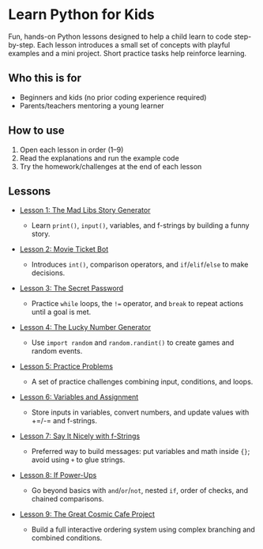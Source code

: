 # Learn Python for Kids

Fun, hands-on Python lessons designed to help a child learn to code step-by-step. Each lesson introduces a small set of concepts with playful examples and a mini project. Short practice tasks help reinforce learning.

## Who this is for
- Beginners and kids (no prior coding experience required)
- Parents/teachers mentoring a young learner

## How to use
1. Open each lesson in order (1–9)
2. Read the explanations and run the example code
3. Try the homework/challenges at the end of each lesson

## Lessons
- [Lesson 1: The Mad Libs Story Generator](lessons/1-print-input.md)
  - Learn `print()`, `input()`, variables, and f-strings by building a funny story.

- [Lesson 2: Movie Ticket Bot](lessons/2-if-else.md)
  - Introduces `int()`, comparison operators, and `if`/`elif`/`else` to make decisions.

- [Lesson 3: The Secret Password](lessons/3-while-loops.md)
  - Practice `while` loops, the `!=` operator, and `break` to repeat actions until a goal is met.

- [Lesson 4: The Lucky Number Generator](lessons/4-import-random.md)
  - Use `import random` and `random.randint()` to create games and random events.

- [Lesson 5: Practice Problems](lessons/5-practice.md)
  - A set of practice challenges combining input, conditions, and loops.

- [Lesson 6: Variables and Assignment](lessons/6-variable-assignment.md)
  - Store inputs in variables, convert numbers, and update values with +=/-= and f-strings.

- [Lesson 7: Say It Nicely with f-Strings](lessons/7-f-strings.md)
  - Preferred way to build messages: put variables and math inside `{}`; avoid using `+` to glue strings.

- [Lesson 8: If Power-Ups](lessons/8-advanced-if-branching.md)
  - Go beyond basics with `and`/`or`/`not`, nested `if`, order of checks, and chained comparisons.

- [Lesson 9: The Great Cosmic Cafe Project](lessons/9-if-branching-problem.md)
  - Build a full interactive ordering system using complex branching and combined conditions.
